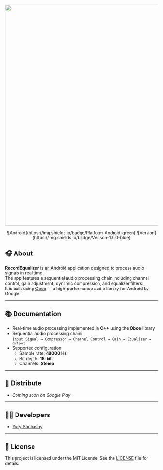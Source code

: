<p align="center">
      <img src="https://i.ibb.co/20NPj8rs/microphone-svgrepo-com-1.png" width="726">
</p>

<p align="center">
   ![Android](https://img.shields.io/badge/Platform-Android-green)
   ![Version](https://img.shields.io/badge/Verison-1.0.0-blue)
</p>

## 🎧 About

**RecordEqualizer** is an Android application designed to process audio signals in real time.  
The app features a sequential audio processing chain including channel control, gain adjustment, dynamic compression, and equalizer filters.  
It is built using [Oboe](https://github.com/google/oboe) — a high-performance audio library for Android by Google.

---

## 📚 Documentation

- Real-time audio processing implemented in **C++** using the **Oboe** library
- Sequential audio processing chain:  
  `Input Signal → Compressor → Channel Control → Gain → Equalizer → Output`
- Supported configuration:
  - Sample rate: **48000 Hz**
  - Bit depth: **16-bit**
  - Channels: **Stereo**
---

## 🚀 Distribute

- _Coming soon on Google Play_

---

## 👨‍💻 Developers

- [Yury Shchasny](https://github.com/YuryShchasny)

---

## 📝 License

This project is licensed under the MIT License. See the [LICENSE](LICENSE) file for details.